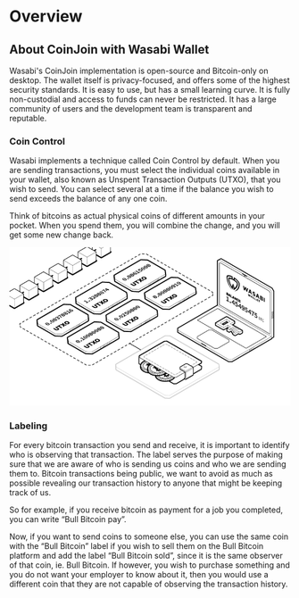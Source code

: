 # Overview

## About CoinJoin with Wasabi Wallet

Wasabi's CoinJoin implementation is open-source and Bitcoin-only on desktop. The wallet itself is privacy-focused, and offers some of the highest security standards. It is easy to use, but has a small learning curve. It is fully non-custodial and access to funds can never be restricted. It has a large community of users and the development team is transparent and reputable.&#x20;

### **Coin Control**

Wasabi implements a technique called Coin Control by default. When you are sending transactions, you must select the individual coins available in your wallet, also known as Unspent Transaction Outputs (UTXO), that you wish to send. You can select several at a time if the balance you wish to send exceeds the balance of any one coin.

Think of bitcoins as actual physical coins of different amounts in your pocket. When you spend them, you will combine the change, and you will get some new change back.

![Visual representation of Bitcoin UTXO's](../.gitbook/assets/utxo-preview.png)

### Labeling

For every bitcoin transaction you send and receive, it is important to identify who is observing that transaction. The label serves the purpose of making sure that we are aware of who is sending us coins and who we are sending them to. Bitcoin transactions being public, we want to avoid as much as possible revealing our transaction history to anyone that might be keeping track of us.

So for example, if you receive bitcoin as payment for a job you completed, you can write “Bull Bitcoin pay”.

Now, if you want to send coins to someone else, you can use the same coin with the “Bull Bitcoin” label if you wish to sell them on the Bull Bitcoin platform and add the label “Bull Bitcoin sold”, since it is the same observer of that coin, ie. Bull Bitcoin. If however, you wish to purchase something and you do not want your employer to know about it, then you would use a different coin that they are not capable of observing the transaction history.
